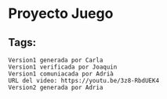 # Proyecto Juego
##  Tags:   
	Version1 generada por Carla
	Version1 verificada por Joaquin
	Version1 comuniacada por Adrià
	URL del video: https://youtu.be/3z8-RbdUEK4
	Version2 generada por Adria
	
